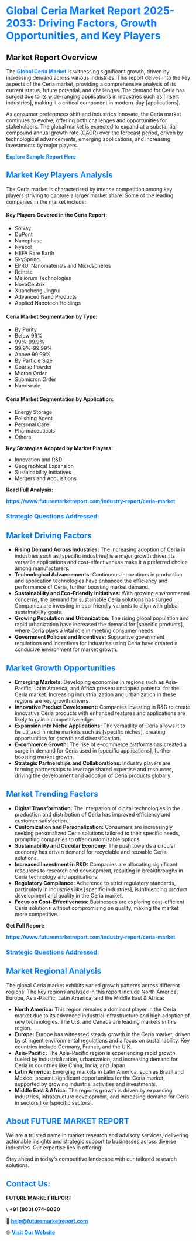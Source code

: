<h1 style="color: #007BFF;">Global Ceria Market Report 2025-2033: Driving Factors, Growth Opportunities, and Key Players</h1>

<section id="overview">
<h2>Market Report Overview</h2>
<p>The <a href="https://www.futuremarketreport.com/industry-report/ceria-market" style="color: #007BFF; text-decoration: none;"><strong>Global Ceria Market</strong></a> is witnessing significant growth, driven by increasing demand across various industries. This report delves into the key aspects of the Ceria market, providing a comprehensive analysis of its current status, future potential, and challenges. The demand for Ceria has surged due to its wide-ranging applications in industries such as [insert industries], making it a critical component in modern-day [applications].</p>
<p>As consumer preferences shift and industries innovate, the Ceria market continues to evolve, offering both challenges and opportunities for stakeholders. The global market is expected to expand at a substantial compound annual growth rate (CAGR) over the forecast period, driven by technological advancements, emerging applications, and increasing investments by major players.</p>
</section>

<section id="overview">
<p><a href="https://www.futuremarketreport.com/request-sample/reportId=102732" style="color: #007BFF; text-decoration: none;"><strong>Explore Sample Report Here</strong></a></p>
</section>

<section id="key-players">
<h2 style="color: #007BFF;">Market Key Players Analysis</h2>
<p>The Ceria market is characterized by intense competition among key players striving to capture a larger market share. Some of the leading companies in the market include:</p>
<h4>Key Players Covered in the Ceria Report:</h4>
<ul><li>Solvay</li><li>DuPont</li><li>Nanophase</li><li>Nyacol</li><li>HEFA Rare Earth</li><li>SkySpring</li><li>EPRUI Nanomaterials and Microspheres</li><li>Reinste</li><li>Meliorum Technologies</li><li>NovaCentrix</li><li>Xuancheng Jingrui</li><li>Advanced Nano Products</li><li>Applied Nanotech Holdings</li></ul>
<h4>Ceria Market Segmentation by Type:</h4>
<ul><li>By Purity</li><li>Below 99%</li><li>99%-99.9%</li><li>99.9%-99.99%</li><li>Above 99.99%</li><li>By Particle Size</li><li>Coarse Powder</li><li>Micron Order</li><li>Submicron Order</li><li>Nanoscale</li></ul>

<h4>Ceria Market Segmentation by Application:</h4>
<ul><li>Energy Storage</li><li>Polishing Agent</li><li>Personal Care</li><li>Pharmaceuticals</li><li>Others</li></ul>
<p><strong>Key Strategies Adopted by Market Players:</strong></p>
<ul>
<li>Innovation and R&D</li>
<li>Geographical Expansion</li>
<li>Sustainability Initiatives</li>
<li>Mergers and Acquisitions</li>
</ul>
</section>

<section>
<p><strong>Read Full Analysis: </strong></p><a href="https://www.futuremarketreport.com/industry-report/ceria-market" style="color: #007BFF; text-decoration: none;"><strong>https://www.futuremarketreport.com/industry-report/ceria-market</strong></a>
<h3 style="color: #007BFF;">Strategic Questions Addressed:</h3>
</section>

<section id="driving-factors">
<h2 style="color: #007BFF;">Market Driving Factors</h2>
<ul>
<li><strong>Rising Demand Across Industries:</strong> The increasing adoption of Ceria in industries such as [specific industries] is a major growth driver. Its versatile applications and cost-effectiveness make it a preferred choice among manufacturers.</li>
<li><strong>Technological Advancements:</strong> Continuous innovations in production and application technologies have enhanced the efficiency and performance of Ceria, further boosting market demand.</li>
<li><strong>Sustainability and Eco-Friendly Initiatives:</strong> With growing environmental concerns, the demand for sustainable Ceria solutions has surged. Companies are investing in eco-friendly variants to align with global sustainability goals.</li>
<li><strong>Growing Population and Urbanization:</strong> The rising global population and rapid urbanization have increased the demand for [specific products], where Ceria plays a vital role in meeting consumer needs.</li>
<li><strong>Government Policies and Incentives:</strong> Supportive government regulations and incentives for industries using Ceria have created a conducive environment for market growth.</li>
</ul>
</section>

<section id="growth-opportunities">
<h2 style="color: #007BFF;">Market Growth Opportunities</h2>
<ul>
<li><strong>Emerging Markets:</strong> Developing economies in regions such as Asia-Pacific, Latin America, and Africa present untapped potential for the Ceria market. Increasing industrialization and urbanization in these regions are key growth drivers.</li>
<li><strong>Innovative Product Development:</strong> Companies investing in R&D to create innovative Ceria products with enhanced features and applications are likely to gain a competitive edge.</li>
<li><strong>Expansion into Niche Applications:</strong> The versatility of Ceria allows it to be utilized in niche markets such as [specific niches], creating opportunities for growth and diversification.</li>
<li><strong>E-commerce Growth:</strong> The rise of e-commerce platforms has created a surge in demand for Ceria used in [specific applications], further boosting market growth.</li>
<li><strong>Strategic Partnerships and Collaborations:</strong> Industry players are forming partnerships to leverage shared expertise and resources, driving the development and adoption of Ceria products globally.</li>
</ul>
</section>

<section id="trending-factors">
<h2 style="color: #007BFF;">Market Trending Factors</h2>
<ul>
<li><strong>Digital Transformation:</strong> The integration of digital technologies in the production and distribution of Ceria has improved efficiency and customer satisfaction.</li>
<li><strong>Customization and Personalization:</strong> Consumers are increasingly seeking personalized Ceria solutions tailored to their specific needs, prompting companies to offer customizable options.</li>
<li><strong>Sustainability and Circular Economy:</strong> The push towards a circular economy has driven demand for recyclable and reusable Ceria solutions.</li>
<li><strong>Increased Investment in R&D:</strong> Companies are allocating significant resources to research and development, resulting in breakthroughs in Ceria technology and applications.</li>
<li><strong>Regulatory Compliance:</strong> Adherence to strict regulatory standards, particularly in industries like [specific industries], is influencing product development and quality in the Ceria market.</li>
<li><strong>Focus on Cost-Effectiveness:</strong> Businesses are exploring cost-efficient Ceria solutions without compromising on quality, making the market more competitive.</li>
</ul>
</section>

<section>
<p><strong>Get Full Report: </strong></p><a href="https://www.futuremarketreport.com/industry-report/ceria-market" style="color: #007BFF; text-decoration: none;"><strong>https://www.futuremarketreport.com/industry-report/ceria-market</strong></a>
<h3 style="color: #007BFF;">Strategic Questions Addressed:</h3>
</section>


<section id="regional-analysis">
<h2 style="color: #007BFF;">Market Regional Analysis</h2>
<p>The global Ceria market exhibits varied growth patterns across different regions. The key regions analyzed in this report include North America, Europe, Asia-Pacific, Latin America, and the Middle East & Africa:</p>
<ul>
<li><strong>North America:</strong> This region remains a dominant player in the Ceria market due to its advanced industrial infrastructure and high adoption of new technologies. The U.S. and Canada are leading markets in this region.</li>
<li><strong>Europe:</strong> Europe has witnessed steady growth in the Ceria market, driven by stringent environmental regulations and a focus on sustainability. Key countries include Germany, France, and the U.K.</li>
<li><strong>Asia-Pacific:</strong> The Asia-Pacific region is experiencing rapid growth, fueled by industrialization, urbanization, and increasing demand for Ceria in countries like China, India, and Japan.</li>
<li><strong>Latin America:</strong> Emerging markets in Latin America, such as Brazil and Mexico, present significant opportunities for the Ceria market, supported by growing industrial activities and investments.</li>
<li><strong>Middle East & Africa:</strong> The region’s growth is driven by expanding industries, infrastructure development, and increasing demand for Ceria in sectors like [specific sectors].</li>
</ul>
</section>

<footer>
<h2 style="color: #007BFF;">About FUTURE MARKET REPORT</h2>
<p>We are a trusted name in market research and advisory services, delivering actionable insights and strategic support to businesses across diverse industries. Our expertise lies in offering:</p>

<p>Stay ahead in today’s competitive landscape with our tailored research solutions.</p>

<h2 style="color: #007BFF;">Contact Us:</h2>
<p><strong>FUTURE MARKET REPORT</strong></p>
<p>📞 <strong>+91 (883) 074-8030</strong></p>
<p>📧 <strong><a href="mailto:help@futuremarketreport.com" style="color: #007BFF;">help@futuremarketreport.com</a></strong></p>
<p>🌐 <strong><a href="https://www.futuremarketreport.com/" style="color: #007BFF;">Visit Our Website</a></strong></p>
</footer>